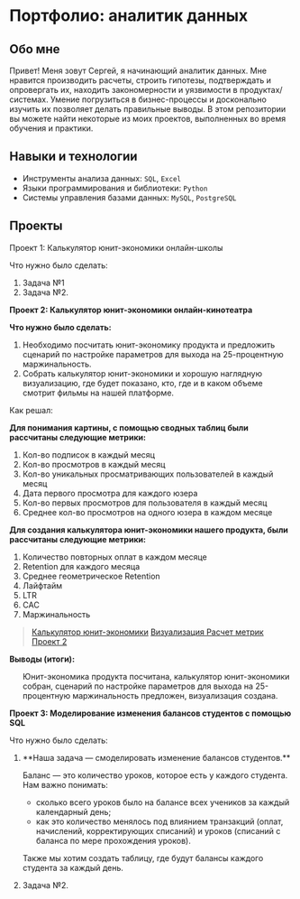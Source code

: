 # Портфолио: аналитик данных

## Обо мне 
Привет! Меня зовут Сергей, я начинающий аналитик данных. Мне нравится производить расчеты, строить гипотезы, подтверждать и опровергать их, находить закономерности и уязвимости в продуктах/системах. Умение погрузиться в бизнес-процессы и досконально изучить их позволяет делать правильные выводы. В этом репозитории вы можете найти некоторые из моих проектов, выполненных во время обучения и практики.
<br>
## Навыки и технологии
- Инструменты анализа данных: ``SQL``, ``Excel``
- Языки программирования и библиотеки: ``Python``
- Системы управления базами данных: ``MySQL``, ``PostgreSQL``
## Проекты
<p> Проект 1: Калькулятор юнит-экономики онлайн-школы</p>
<p>Что нужно было сделать:<p>
<ol>
  <li>Задача №1</li>
  <li>Задача №2.</li>
</ol>

**<p> Проект 2: Калькулятор юнит-экономики онлайн-кинотеатра</p>**
**<p>Что нужно было сделать:<p>**
<ol>
  <li>Необходимо посчитать юнит-экономику продукта и предложить сценарий по настройке параметров для выхода на 25-процентную маржинальность.</li>
  <li>Собрать калькулятор юнит-экономики и хорошую наглядную визуализацию, где будет показано, кто, где и в каком объеме смотрит фильмы на нашей платформе.</li>
</ol>

<p>Как решал:
 
**Для понимания картины, с помощью сводных таблиц были рассчитаны следующие метрики:**

1. Кол-во подписок в каждый месяц       
2. Кол-во просмотров в каждый месяц  
3. Кол-во уникальных просматривающих пользователей в каждый месяц
4. Дата первого просмотра для каждого юзера
5. Кол-во первых просмотров для пользователя в каждый месяц
6. Среднее кол-во просмотров на одного юзера в каждом месяце

  **Для создания калькулятора юнит-экономики нашего продукта, были рассчитаны следующие метрики:**

1. Количество повторных оплат в каждом месяце
2. Retention для каждого месяца
3. Среднее геометрическое Retention    
4. Лайфтайм       
5. LTR 
6. CAC    
7. Маржинальность
<p>

> <a href="https://drive.google.com/file/d/12UwVUDgC13FbbJDPhUpO264Nn5s0R3-f/view?usp=share_link"> Калькулятор юнит-экономики</a>
  <a href="https://drive.google.com/file/d/1U2FoauPOKmtlxcdQ6UHel6HjtxDQapZm/view?usp=share_link"> Визуализация </a>
   <a href="https://drive.google.com/file/d/1po30kEQY8YQTaqZrFCY4mJZhkpjH2A0b/view?usp=share_link"> Расчет метрик </a>
  <a href="https://docs.google.com/spreadsheets/d/14BERMd15lGfbqEqaykuePbSlMUhjvy_C/edit?usp=share_link&ouid=105151305661316276071&rtpof=true&sd=true"> Проект 2 </a>
    
**<p> Выводы (итоги):<p>**
<ol> Юнит-экономика продукта посчитана, калькулятор юнит-экономики собран, сценарий по настройке параметров для выхода на 25-процентную маржинальность предложен, визуализация создана.
 
</ol>

**<p> Проект 3: Моделирование изменения балансов студентов с помощью SQL</p>**
<p>Что нужно было сделать:<p>
<ol>
  <li>**Наша задача — смоделировать изменение балансов студентов.** 

Баланс — это количество уроков, которое есть у каждого студента. 
Нам важно понимать: 

- сколько всего уроков было на балансе всех учеников за каждый календарный день;
- как это количество менялось под влиянием транзакций (оплат, начислений, корректирующих списаний) и уроков (списаний с баланса по мере прохождения уроков).

Также мы хотим создать таблицу, где будут балансы каждого студента за каждый день.</li>
  <li>Задача №2.</li>
</ol>

<br>



